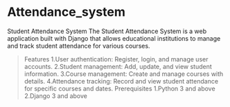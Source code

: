 # Attendance_system
Student Attendance System
The Student Attendance System is a web application built with Django that allows educational institutions to manage and track student attendance for various courses.

>Features
1.User authentication: Register, login, and manage user accounts.
2.Student management: Add, update, and view student information.
3.Course management: Create and manage courses with details.
4.Attendance tracking: Record and view student attendance for specific courses and dates.
>Prerequisites
1.Python 3 and above
2.Django 3 and above
